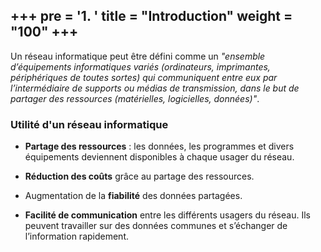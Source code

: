 +++
pre = '<b>1. </b>'
title = "Introduction"
weight = "100"
+++
-------------------
Un réseau informatique peut être défini comme un *"ensemble d’équipements informatiques variés (ordinateurs, imprimantes, périphériques de toutes sortes) qui communiquent entre eux par l’intermédiaire de supports ou médias de transmission, dans le but de partager des ressources (matérielles, logicielles, données)"*.

<!-- ![Réseau](./01-1.png) -->

### Utilité d'un réseau informatique

- **Partage des ressources** : les données, les programmes et divers équipements deviennent disponibles à chaque usager du réseau.

- **Réduction des coûts** grâce au partage des ressources.

- Augmentation de la **fiabilité** des données partagées.

- **Facilité de communication** entre les différents usagers du réseau. Ils peuvent travailler sur des données communes et s’échanger de l’information rapidement.
